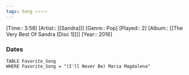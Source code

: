 ```yaml
---
tags: Song ⭐⭐⭐⭐ 
---
```

[Time:: 3:58]
[Artist:: [[Sandra]]]
[Genre:: Pop]
[Played:: 2]
[Album:: [[The Very Best Of Sandra [Disc 1]]]]
[Year:: 2016]
### Dates
````dataview
TABLE Favorite_Song
WHERE Favorite_Song = "(I'll Never Be) Maria Magdalena"
````